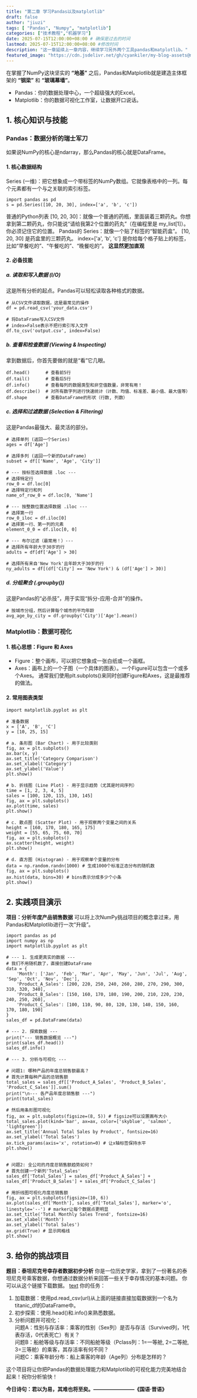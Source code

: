 ```yaml
---
title: "第二章 学习Pandas以及matplotlib"
draft: false
author: "jiuzi"
tags: [ "Pandas", "Numpy", "matplotlib"]
categories: ["技术教程","机器学习"]
date: 2025-07-15T12:00:00+08:00 # 确保是过去的时间
lastmod: 2025-07-15T12:00:00+08:00 #修改时间
description: "这一章延续上一章内容，继续学习另外两个工具pandas和matplotlib。"
featured_image: "https://cdn.jsdelivr.net/gh/cyankiler/my-blog-assets@main/images/pandas.png"
---
```


在掌握了NumPy这块坚实的 **“地基”** 之后，Pandas和Matplotlib就是建造主体框架的 **“钢梁”** 和 **“玻璃幕墙”**。

- Pandas：你的数据处理中心，一个超级强大的Excel。
- Matplotlib：你的数据可视化工作室，让数据开口说话。

## 1. 核心知识与技能

### Pandas：数据分析的瑞士军刀
如果说NumPy的核心是ndarray，那么Pandas的核心就是DataFrame。

#### 1. 核心数据结构
Series (一维)：把它想象成一个带标签的NumPy数组。它就像表格中的一列。每个元素都有一个与之关联的索引标签。
```
import pandas as pd
s = pd.Series([10, 20, 30], index=['a', 'b', 'c'])
```
普通的Python列表 [10, 20, 30]：就像一个普通的药瓶，里面装着三颗药丸。你想拿到第二颗药丸，你只能说“请给我第2个位置的药丸”（在编程里是 my_list[1]）。你必须记住它的位置。
Pandas的 Series：就像一个贴了标签的“智能药盒”。
[10, 20, 30] 是药盒里的三颗药丸。
index=['a', 'b', 'c'] 是你给每个格子贴上的标签，比如“早餐吃的”、“午餐吃的”、“晚餐吃的”。
**这显然更加直观**

#### 2. 必备技能
##### a. 读取和写入数据 (I/O)
这是所有分析的起点。Pandas可以轻松读取各种格式的数据。
```
# 从CSV文件读取数据，这是最常见的操作
df = pd.read_csv('your_data.csv')

# 将DataFrame写入CSV文件
# index=False表示不把行索引写入文件
df.to_csv('output.csv', index=False)

```
##### b. 查看和检查数据 (Viewing & Inspecting)
拿到数据后，你首先要做的就是“看”它几眼。
```
df.head()      # 查看前5行
df.tail()      # 查看后5行
df.info()      # 查看每列的数据类型和非空值数量，非常有用！
df.describe()  # 对所有数字列进行快速统计（计数、均值、标准差、最小值、最大值等）
df.shape       # 查看DataFrame的形状（行数, 列数）

```
##### c. 选择和过滤数据 (Selection & Filtering)
这是Pandas最强大、最灵活的部分。
```
# 选择单列 (返回一个Series)
ages = df['Age']

# 选择多列 (返回一个新的DataFrame)
subset = df[['Name', 'Age', 'City']]

# --- 按标签选择数据 .loc ---
# 选择特定行
row_0 = df.loc[0]
# 选择特定行和列
name_of_row_0 = df.loc[0, 'Name']

# --- 按整数位置选择数据 .iloc ---
# 选择第一行
row_0_iloc = df.iloc[0]
# 选择第一行、第一列的元素
element_0_0 = df.iloc[0​, 0]

# --- 布尔过滤（最常用！）---
# 选择所有年龄大于30岁的行
adults = df[df['Age'] > 30]

# 选择所有来自'New York'且年龄大于30岁的行
ny_adults = df[(df['City'] == 'New York') & (df['Age'] > 30)]

```
##### d. 分组聚合 (.groupby())
这是Pandas的“必杀技”，用于实现“拆分-应用-合并”的操作。
```
# 按城市分组，然后计算每个城市的平均年龄
avg_age_by_city = df.groupby('City')['Age'].mean()
```

### Matplotlib：数据可视化
#### 1. 核心思想：Figure 和 Axes
- Figure：整个画布，可以把它想象成一张白纸或一个画框。
- Axes：画布上的一个子图（一个具体的图表）。一个Figure可以包含一个或多个Axes。
通常我们使用plt.subplots()来同时创建Figure和Axes，这是最推荐的做法。

#### 2. 常用图表类型
```
import matplotlib.pyplot as plt

# 准备数据
x = ['A', 'B', 'C']
y = [10, 25, 15]

# a. 条形图 (Bar Chart) - 用于比较类别
fig, ax = plt.subplots()
ax.bar(x, y)
ax.set_title('Category Comparison')
ax.set_xlabel('Category')
ax.set_ylabel('Value')
plt.show()

# b. 折线图 (Line Plot) - 用于显示趋势（尤其是时间序列）
time = [1, 2, 3, 4, 5]
sales = [100, 120, 115, 130, 145]
fig, ax = plt.subplots()
ax.plot(time, sales)
plt.show()​

# c. 散点图 (Scatter Plot) - 用于观察两个变量之间的关系
height = [160, 170, 180, 165, 175]
weight = [55, 65, 75, 60, 70]
fig, ax = plt.subplots()
ax.scatter(height, weight)
plt.show()

# d. 直方图 (Histogram) - 用于观察单个变量的分布
data = np.random.randn(1000) # 生成1000个标准正态分布的随机数
fig, ax = plt.subplots()
ax.hist(data, bins=30) # bins表示分成多少个小条
plt.show()
```

## 2. 实践项目演示
**项目：分析年度产品销售数据**
可以将上次NumPy挑战项目的概念拿过来，用Pandas和Matplotlib进行一次“升级”。
```
import pandas as pd
import numpy as np
import matplotlib.pyplot as plt

# --- 1. 生成更真实的数据 ---
# 我们不用随机数了，直接创建DataFrame
data = {
    'Month': ['Jan', 'Feb', 'Mar', 'Apr', 'May', 'Jun', 'Jul', 'Aug', 'Sep', 'Oct', 'Nov', 'Dec'],
    'Product_A_Sales': [200, 220, 250, 240, 260, 280, 270, 290, 300, 310, 320, 340],
    'Product_B_Sales': [150, 160, 170, 180, 190, 200, 210, 220, 230, 240, 250, 260],
    'Product_C_Sales': [100, 110, 90, 80, 120, 130, 140, 150, 160, 170, 180, 190]
}
sales_df =​ pd.DataFrame(data)

# --- 2. 探索数据 ---
print("--- 销售数据概览 ---")
print(sales_df.head())
sales_df.info()

# --- 3. 分析与可视化 ---

# 问题1: 哪种产品的年度总销售额最高？
# 首先计算每种产品的总销售额
total_sales = sales_df[['Product_A_Sales', 'Product_B_Sales', 'Product_C_Sales']].sum()
print("\n--- 各产品年度总销售额 ---")
print(total_sales)

# 然后用条形图可视化
fig, ax = plt.subplots(figsize=(8, 5)) # figsize可以设置画布大小
total_sales.plot(kind='bar', ax=ax, color=['skyblue', 'salmon', 'lightgreen'])
ax.set_title('Annual Total Sales by Product', fontsize=16)
ax.set_ylabel('Total Sales')
ax.tick_params(axis='x', rotation=0) # 让x轴标签保持水平
plt.show()


# 问题2: 全公司的月度总销售额趋势如何？
# 首先创建一个新列'Total_Sales'
sales_df['Total_Sales'] = sales_df['Product_A_Sales'] + sales_df['Product_B_Sales'] + sales_df['Product_C_Sales']

# 用折线图可视化月度总销售额
fig, ax = plt.subplots(figsize=(10, 6))
ax.plot(sales_df['Month'], sales_df['Total_Sales'], marker='o', linestyle='--') # marker让每个数据点更明显
ax.set_title('Total Monthly Sales Trend', fontsize=16)
ax.set_xlabel('Month')
ax.set_ylabel('Total Sales')
ax.grid(True) # 显示网格线
plt.show()

```

## 3. 给你的挑战项目
**题目：泰坦尼克号幸存者数据初步分析**
你是一位历史学家，拿到了一份著名的泰坦尼克号乘客数据，你想通过数据分析来回答一些关于幸存情况的基本问题。
你可以从这个链接下载数据。
[text](https://github.com/datasciencedojo/datasets/blob/master/titanic.csv)
你的任务：
1. 加载数据：使用pd.read_csv(url)从上面的链接直接加载数据到一个名为titanic_df的DataFrame中。
2. 初步探索：使用.head()和.info()来熟悉数据。
3. 分析问题并可视化：  
问题A：性别与存活率：乘客的性别（Sex列）是否与存活（Survived列，1代表存活，0代表死亡）有关？  
问题B：船舱等级与存活率：不同船舱等级（Pclass列：1=一等舱, 2=二等舱, 3=三等舱）的乘客，其存活率有何不同？  
问题C：乘客年龄分布：船上乘客的年龄（Age列）分布是怎样的？  

这个项目将让你把Pandas的数据处理能力和Matplotlib的可视化能力完美地结合起来！祝你分析愉快！

**今日诗句：君以为易，其难也将至矣。————————《国语·晋语》**